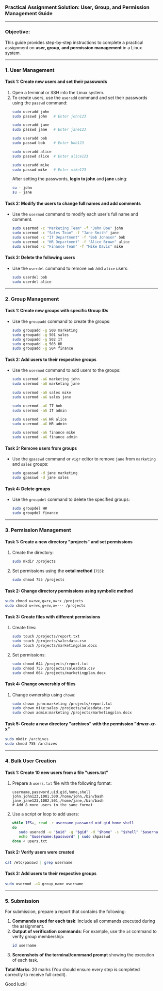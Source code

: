 ### Practical Assignment Solution: User, Group, and Permission Management Guide

---

### **Objective**:  
This guide provides step-by-step instructions to complete a practical assignment on **user, group, and permission management** in a Linux system. 

---

### **1. User Management**

#### **Task 1: Create new users and set their passwords**
1. Open a terminal or SSH into the Linux system.
2. To create users, use the `useradd` command and set their passwords using the `passwd` command:
   ```bash
   sudo useradd john
   sudo passwd john   # Enter john123

   sudo useradd jane
   sudo passwd jane   # Enter jane123

   sudo useradd bob
   sudo passwd bob    # Enter bob123

   sudo useradd alice
   sudo passwd alice  # Enter alice123

   sudo useradd mike
   sudo passwd mike   # Enter mike123
   ```
   After setting the passwords, **login to john** and **jane** using:
   ```bash
   su - john
   su - jane
   ```

#### **Task 2: Modify the users to change full names and add comments**
- Use the `usermod` command to modify each user's full name and comment.
   ```bash
   sudo usermod -c "Marketing Team" -f "John Doe" john
   sudo usermod -c "Sales Team" -f "Jane Smith" jane
   sudo usermod -c "IT Department" -f "Bob Johnson" bob
   sudo usermod -c "HR Department" -f "Alice Brown" alice
   sudo usermod -c "Finance Team" -f "Mike Davis" mike
   ```

#### **Task 3: Delete the following users**
- Use the `userdel` command to remove `bob` and `alice` users:
   ```bash
   sudo userdel bob
   sudo userdel alice
   ```

---

### **2. Group Management**

#### **Task 1: Create new groups with specific Group IDs**
- Use the `groupadd` command to create the groups:
   ```bash
   sudo groupadd -g 500 marketing
   sudo groupadd -g 501 sales
   sudo groupadd -g 502 IT
   sudo groupadd -g 503 HR
   sudo groupadd -g 504 finance
   ```

#### **Task 2: Add users to their respective groups**
- Use the `usermod` command to add users to the groups:
   ```bash
   sudo usermod -aG marketing john
   sudo usermod -aG marketing jane

   sudo usermod -aG sales mike
   sudo usermod -aG sales jane

   sudo usermod -aG IT bob
   sudo usermod -aG IT admin

   sudo usermod -aG HR alice
   sudo usermod -aG HR admin

   sudo usermod -aG finance mike
   sudo usermod -aG finance admin
   ```

#### **Task 3: Remove users from groups**
- Use the `gpasswd` command or `vigr` editor to remove `jane` from `marketing` and `sales` groups:
   ```bash
   sudo gpasswd -d jane marketing
   sudo gpasswd -d jane sales
   ```

#### **Task 4: Delete groups**
- Use the `groupdel` command to delete the specified groups:
   ```bash
   sudo groupdel HR
   sudo groupdel finance
   ```

---

### **3. Permission Management**

#### **Task 1: Create a new directory "projects" and set permissions**
1. Create the directory:
   ```bash
   sudo mkdir /projects
   ```
2. Set permissions using the **octal method** (`755`):
   ```bash
   sudo chmod 755 /projects
   ```

#### **Task 2: Change directory permissions using symbolic method**
   ```bash
   sudo chmod u=rwx,g=rx,o=rx /projects
   sudo chmod u=rwx,g=rw,o=--- /projects
   ```

#### **Task 3: Create files with different permissions**
1. Create files:
   ```bash
   sudo touch /projects/report.txt
   sudo touch /projects/salesdata.csv
   sudo touch /projects/marketingplan.docx
   ```
2. Set permissions:
   ```bash
   sudo chmod 644 /projects/report.txt
   sudo chmod 755 /projects/salesdata.csv
   sudo chmod 664 /projects/marketingplan.docx
   ```

#### **Task 4: Change ownership of files**
1. Change ownership using `chown`:
   ```bash
   sudo chown john:marketing /projects/report.txt
   sudo chown mike:sales /projects/salesdata.csv
   sudo chown admin:marketing /projects/marketingplan.docx
   ```

#### **Task 5: Create a new directory "archives" with the permission "drwxr-xr-x"**
   ```bash
   sudo mkdir /archives
   sudo chmod 755 /archives
   ```

---

### **4. Bulk User Creation**

#### **Task 1: Create 10 new users from a file "users.txt"**
1. Prepare a `users.txt` file with the following format:
   ```
   username,password,uid,gid,home,shell
   john,john123,1001,500,/home/john,/bin/bash
   jane,jane123,1002,501,/home/jane,/bin/bash
   # Add 8 more users in the same format
   ```

2. Use a script or loop to add users:
   ```bash
   while IFS=, read -r username password uid gid home shell
   do
      sudo useradd -u "$uid" -g "$gid" -d "$home" -s "$shell" "$username"
      echo "$username:$password" | sudo chpasswd
   done < users.txt
   ```

#### **Task 2: Verify users were created**
   ```bash
   cat /etc/passwd | grep username
   ```

#### **Task 3: Add users to their respective groups**
   ```bash
   sudo usermod -aG group_name username
   ```

---

### **5. Submission**

For submission, prepare a report that contains the following:

1. **Commands used for each task**: Include all commands executed during the assignment.
2. **Output of verification commands**: For example, use the `id` command to verify group membership:
   ```bash
   id username
   ```
3. **Screenshots of the terminal/command prompt** showing the execution of each task.

**Total Marks**: 20 marks (You should ensure every step is completed correctly to receive full credit).

Good luck!